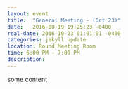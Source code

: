 ```yaml
---
layout: event
title:  "General Meeting - (Oct 23)"
date:   2016-08-19 19:25:23 -0400
real-date: 2016-10-23 01:01:01 -0400
categories: jekyll update
location: Round Meeting Room
time: 6:00 PM - 7:00 PM
description: 
---
```


<p>some content</p>